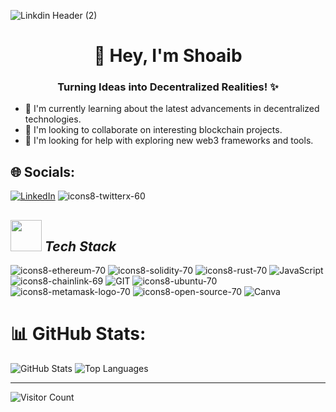 
![Linkdin Header (2)](https://github.com/ShoaibDev69/ShoaibDev69/assets/124503086/49bf73ce-71d9-4582-b7d3-20e4b8fd5a0d)



<h1 align="center">👋 Hey, I'm Shoaib</h1>
<h3 align="Center">Turning Ideas into Decentralized Realities! ✨</h3>

- 🌱 I'm currently learning about the latest advancements in decentralized technologies.
- 👯 I'm looking to collaborate on interesting blockchain projects.
- 🤝 I'm looking for help with exploring new web3 frameworks and tools.
  
## 🌐 Socials:
[![LinkedIn](https://github.com/ShoaibDev69/ShoaibDev69/assets/124503086/bddb40bf-af2e-4df1-929d-0165135c2729)](https://www.linkedin.com/in/shoaib-khan-649599273/)
![icons8-twitterx-60](https://github.com/ShoaibDev69/ShoaibDev69/assets/124503086/c47ca51e-162f-4a1c-836b-1c2184aeba93)




## <img src="https://github.com/ShoaibDev69/ShoaibDev69/assets/124503086/e131890e-2691-453c-908f-39a3517bfd41" width="50" height="50"> *Tech Stack*
![icons8-ethereum-70](https://github.com/user-attachments/assets/43576679-8cea-448b-87c7-6885a34d3765)
![icons8-solidity-70](https://github.com/user-attachments/assets/ce347749-1051-4147-ab97-66a24ed5df4a)
![icons8-rust-70](https://github.com/user-attachments/assets/46a32464-1ecd-474e-8185-6c11901fa7aa)
![JavaScript](https://github.com/ShoaibDev69/ShoaibDev69/assets/124503086/642608d1-d800-4953-a580-3832aaf28440)
![icons8-chainlink-69](https://github.com/user-attachments/assets/437066cb-328d-47c0-a9cd-cff24607fabd)
![GIT](https://github.com/ShoaibDev69/ShoaibDev69/assets/124503086/722203b6-f994-4a5d-8f4a-d87c070c4c75)
![icons8-ubuntu-70](https://github.com/user-attachments/assets/433b6671-3949-4677-a842-9d21e676fa62)
![icons8-metamask-logo-70](https://github.com/user-attachments/assets/90e6e7fc-b826-4a4f-a385-599ee8a6a51f)
![icons8-open-source-70](https://github.com/user-attachments/assets/faa13bf4-32f8-4a21-9d74-f0c7ef9f72b6)
![Canva](https://github.com/ShoaibDev69/ShoaibDev69/assets/124503086/104eba14-fe00-433b-9376-3975dd420b56)
# 📊 GitHub Stats:
![GitHub Stats](https://github-readme-stats.vercel.app/api?username=shoaib-eth&theme=tokyonight&hide_border=false&include_all_commits=true&count_private=false)
![Top Languages](https://github-readme-stats.vercel.app/api/top-langs/?username=shoaib-eth&theme=tokyonight&hide_border=false&include_all_commits=true&count_private=false&layout=compact)

---

![Visitor Count](https://visitcount.itsvg.in/api?id=shoaib-eth&icon=0&color=0)

